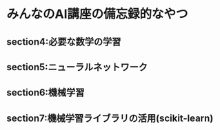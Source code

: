 # みんなのAI講座の備忘録的なやつ

## section4:必要な数学の学習

## section5:ニューラルネットワーク

## section6:機械学習

## section7:機械学習ライブラリの活用(scikit-learn)



